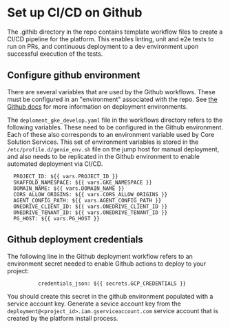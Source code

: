 # Set up CI/CD on Github

The .githib directory in the repo contains template workflow files to create a CI/CD pipeline for the platform.  This enables linting, unit and e2e tests to run on PRs, and continuous deployment to a dev environment upon successful execution of the tests.

## Configure github environment

There are several variables that are used by the Github workflows.  These must be configured in an "environment" associated with the repo.  See [the Github docs](https://docs.github.com/en/actions/deployment/targeting-different-environments/using-environments-for-deployment) for more information on deployment environments.

The `deploment_gke_develop.yaml` file in the workflows directory refers to the following variables.  These need to be configured in the Github environment. Each of these also corresponds to an environment variable used by Core Solution Services.  This set of environment variables is stored in the `/etc/profile.d/genie_env.sh` file on the jump host for manual deployment, and also needs to be replicated in the Github environment to enable automated deployment via CI/CD.

```
  PROJECT_ID: ${{ vars.PROJECT_ID }}
  SKAFFOLD_NAMESPACE: ${{ vars.GKE_NAMESPACE }}
  DOMAIN_NAME: ${{ vars.DOMAIN_NAME }}
  CORS_ALLOW_ORIGINS: ${{ vars.CORS_ALLOW_ORIGINS }}
  AGENT_CONFIG_PATH: ${{ vars.AGENT_CONFIG_PATH }}
  ONEDRIVE_CLIENT_ID: ${{ vars.ONEDRIVE_CLIENT_ID }}
  ONEDRIVE_TENANT_ID: ${{ vars.ONEDRIVE_TENANT_ID }}
  PG_HOST: ${{ vars.PG_HOST }}
```

## Github deployment credentials
The following line in the Github deployment workflow refers to an environment secret needed to enable Github actions to deploy to your project:

```
          credentials_json: ${{ secrets.GCP_CREDENTIALS }}
```

You should create this secret in the github environment populated with a service account key.  Generate a sevice account key from the `deployment@<project_id>.iam.gserviceaccount.com` service account that is created by the platform install process.
